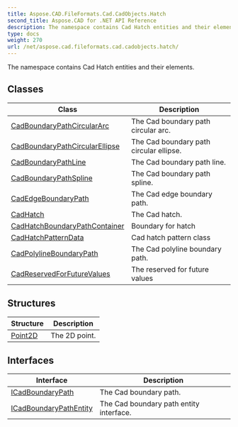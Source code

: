 ```yaml
---
title: Aspose.CAD.FileFormats.Cad.CadObjects.Hatch
second_title: Aspose.CAD for .NET API Reference
description: The namespace contains Cad Hatch entities and their elements
type: docs
weight: 270
url: /net/aspose.cad.fileformats.cad.cadobjects.hatch/
---
```

The namespace contains Cad Hatch entities and their elements.

## Classes

| Class | Description |
| --- | --- |
| [CadBoundaryPathCircularArc](./cadboundarypathcirculararc/) | The Cad boundary path circular arc. |
| [CadBoundaryPathCircularEllipse](./cadboundarypathcircularellipse/) | The Cad boundary path circular ellipse. |
| [CadBoundaryPathLine](./cadboundarypathline/) | The Cad boundary path line. |
| [CadBoundaryPathSpline](./cadboundarypathspline/) | The Cad boundary path spline. |
| [CadEdgeBoundaryPath](./cadedgeboundarypath/) | The Cad edge boundary path. |
| [CadHatch](./cadhatch/) | The Cad hatch. |
| [CadHatchBoundaryPathContainer](./cadhatchboundarypathcontainer/) | Boundary for hatch |
| [CadHatchPatternData](./cadhatchpatterndata/) | Cad hatch pattern class |
| [CadPolylineBoundaryPath](./cadpolylineboundarypath/) | The Cad polyline boundary path. |
| [CadReservedForFutureValues](./cadreservedforfuturevalues/) | The reserved for future values |
## Structures

| Structure | Description |
| --- | --- |
| [Point2D](./point2d/) | The 2D point. |
## Interfaces

| Interface | Description |
| --- | --- |
| [ICadBoundaryPath](./icadboundarypath/) | The Cad boundary path. |
| [ICadBoundaryPathEntity](./icadboundarypathentity/) | The Cad boundary path entity interface. |


